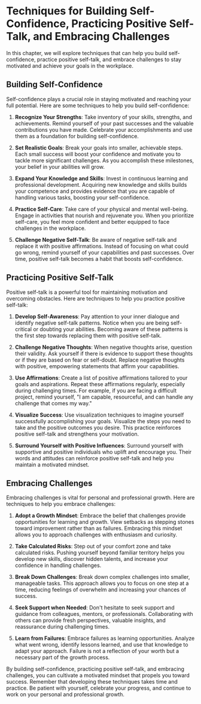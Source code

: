 # Techniques for Building Self-Confidence, Practicing Positive Self-Talk, and Embracing Challenges

In this chapter, we will explore techniques that can help you build self-confidence, practice positive self-talk, and embrace challenges to stay motivated and achieve your goals in the workplace.

## Building Self-Confidence

Self-confidence plays a crucial role in staying motivated and reaching your full potential. Here are some techniques to help you build self-confidence:

1. **Recognize Your Strengths**: Take inventory of your skills, strengths, and achievements. Remind yourself of your past successes and the valuable contributions you have made. Celebrate your accomplishments and use them as a foundation for building self-confidence.
    
2. **Set Realistic Goals**: Break your goals into smaller, achievable steps. Each small success will boost your confidence and motivate you to tackle more significant challenges. As you accomplish these milestones, your belief in your abilities will grow.
    
3. **Expand Your Knowledge and Skills**: Invest in continuous learning and professional development. Acquiring new knowledge and skills builds your competence and provides evidence that you are capable of handling various tasks, boosting your self-confidence.
    
4. **Practice Self-Care**: Take care of your physical and mental well-being. Engage in activities that nourish and rejuvenate you. When you prioritize self-care, you feel more confident and better equipped to face challenges in the workplace.
    
5. **Challenge Negative Self-Talk**: Be aware of negative self-talk and replace it with positive affirmations. Instead of focusing on what could go wrong, remind yourself of your capabilities and past successes. Over time, positive self-talk becomes a habit that boosts self-confidence.
    

## Practicing Positive Self-Talk

Positive self-talk is a powerful tool for maintaining motivation and overcoming obstacles. Here are techniques to help you practice positive self-talk:

1. **Develop Self-Awareness**: Pay attention to your inner dialogue and identify negative self-talk patterns. Notice when you are being self-critical or doubting your abilities. Becoming aware of these patterns is the first step towards replacing them with positive self-talk.
    
2. **Challenge Negative Thoughts**: When negative thoughts arise, question their validity. Ask yourself if there is evidence to support these thoughts or if they are based on fear or self-doubt. Replace negative thoughts with positive, empowering statements that affirm your capabilities.
    
3. **Use Affirmations**: Create a list of positive affirmations tailored to your goals and aspirations. Repeat these affirmations regularly, especially during challenging times. For example, if you are facing a difficult project, remind yourself, "I am capable, resourceful, and can handle any challenge that comes my way."
    
4. **Visualize Success**: Use visualization techniques to imagine yourself successfully accomplishing your goals. Visualize the steps you need to take and the positive outcomes you desire. This practice reinforces positive self-talk and strengthens your motivation.
    
5. **Surround Yourself with Positive Influences**: Surround yourself with supportive and positive individuals who uplift and encourage you. Their words and attitudes can reinforce positive self-talk and help you maintain a motivated mindset.
    

## Embracing Challenges

Embracing challenges is vital for personal and professional growth. Here are techniques to help you embrace challenges:

1. **Adopt a Growth Mindset**: Embrace the belief that challenges provide opportunities for learning and growth. View setbacks as stepping stones toward improvement rather than as failures. Embracing this mindset allows you to approach challenges with enthusiasm and curiosity.
    
2. **Take Calculated Risks**: Step out of your comfort zone and take calculated risks. Pushing yourself beyond familiar territory helps you develop new skills, discover hidden talents, and increase your confidence in handling challenges.
    
3. **Break Down Challenges**: Break down complex challenges into smaller, manageable tasks. This approach allows you to focus on one step at a time, reducing feelings of overwhelm and increasing your chances of success.
    
4. **Seek Support when Needed**: Don't hesitate to seek support and guidance from colleagues, mentors, or professionals. Collaborating with others can provide fresh perspectives, valuable insights, and reassurance during challenging times.
    
5. **Learn from Failures**: Embrace failures as learning opportunities. Analyze what went wrong, identify lessons learned, and use that knowledge to adapt your approach. Failure is not a reflection of your worth but a necessary part of the growth process.
    

By building self-confidence, practicing positive self-talk, and embracing challenges, you can cultivate a motivated mindset that propels you toward success. Remember that developing these techniques takes time and practice. Be patient with yourself, celebrate your progress, and continue to work on your personal and professional growth.
